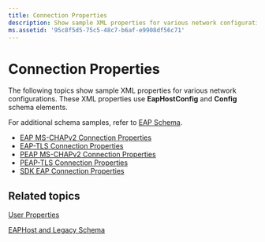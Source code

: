 ```yaml
---
title: Connection Properties
description: Show sample XML properties for various network configurations.
ms.assetid: '95c8f5d5-75c5-48c7-b6af-e9908df56c71'
---
```


# Connection Properties

The following topics show sample XML properties for various network configurations. These XML properties use **EapHostConfig** and **Config** schema elements.

For additional schema samples, refer to [EAP Schema](Http://go.microsoft.com/fwlink/p/?linkid=83914).

-   [EAP MS-CHAPv2 Connection Properties](eap-ms-chapv2-connection-properties.md)
-   [EAP-TLS Connection Properties](eap-tls-connection-properties.md)
-   [PEAP MS-CHAPv2 Connection Properties](peap-ms-chapv2-connection-properties.md)
-   [PEAP-TLS Connection Properties](peap-tls-connection-properties.md)
-   [SDK EAP Connection Properties](sdk-connection-properties.md)

## Related topics

<dl> <dt>

[User Properties](user-profiles.md)
</dt> <dt>

[EAPHost and Legacy Schema](eaphost-schemas.md)
</dt> </dl>

 

 




